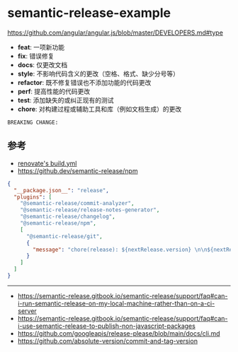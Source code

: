 # semantic-release-example

https://github.com/angular/angular.js/blob/master/DEVELOPERS.md#type

- **feat**: 一项新功能
- **fix**: 错误修复
- **docs**: 仅更改文档
- **style**: 不影响代码含义的更改（空格、格式、缺少分号等）
- **refactor**: 既不修复错误也不添加功能的代码更改
- **perf**: 提高性能的代码更改
- **test**: 添加缺失的或纠正现有的测试
- **chore**: 对构建过程或辅助工具和库（例如文档生成）的更改
```
BREAKING CHANGE:
```

## 参考
- [renovate's build.yml](https://github.com/renovatebot/renovate/blob/9ed6666aeb15f4cd795c598e4007c097aa4c4cc8/.github/workflows/build.yml#L715)
- https://github.dev/semantic-release/npm

```json
{
  "__package.json__": "release",
  "plugins": [
    "@semantic-release/commit-analyzer",
    "@semantic-release/release-notes-generator",
    "@semantic-release/changelog",
    "@semantic-release/npm",
    [
      "@semantic-release/git",
      {
        "message": "chore(release): ${nextRelease.version} \n\n${nextRelease.notes}"
      }
    ]
  ]
}
```

---

- https://semantic-release.gitbook.io/semantic-release/support/faq#can-i-run-semantic-release-on-my-local-machine-rather-than-on-a-ci-server
- https://semantic-release.gitbook.io/semantic-release/support/faq#can-i-use-semantic-release-to-publish-non-javascript-packages
- https://github.com/googleapis/release-please/blob/main/docs/cli.md
- https://github.com/absolute-version/commit-and-tag-version